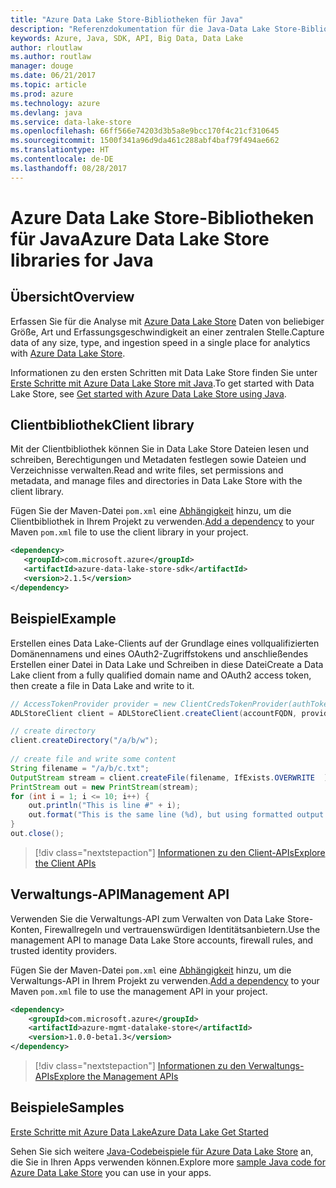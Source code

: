 ```yaml
---
title: "Azure Data Lake Store-Bibliotheken für Java"
description: "Referenzdokumentation für die Java-Data Lake Store-Bibliotheken"
keywords: Azure, Java, SDK, API, Big Data, Data Lake
author: rloutlaw
ms.author: routlaw
manager: douge
ms.date: 06/21/2017
ms.topic: article
ms.prod: azure
ms.technology: azure
ms.devlang: java
ms.service: data-lake-store
ms.openlocfilehash: 66ff566e74203d3b5a8e9bcc170f4c21cf310645
ms.sourcegitcommit: 1500f341a96d9da461c288abf4baf79f494ae662
ms.translationtype: HT
ms.contentlocale: de-DE
ms.lasthandoff: 08/28/2017
---
```

# <a name="azure-data-lake-store-libraries-for-java"></a><span data-ttu-id="17c1b-104">Azure Data Lake Store-Bibliotheken für Java</span><span class="sxs-lookup"><span data-stu-id="17c1b-104">Azure Data Lake Store libraries for Java</span></span>

## <a name="overview"></a><span data-ttu-id="17c1b-105">Übersicht</span><span class="sxs-lookup"><span data-stu-id="17c1b-105">Overview</span></span>

<span data-ttu-id="17c1b-106">Erfassen Sie für die Analyse mit [Azure Data Lake Store](/azure/data-lake-store/data-lake-store-overview) Daten von beliebiger Größe, Art und Erfassungsgeschwindigkeit an einer zentralen Stelle.</span><span class="sxs-lookup"><span data-stu-id="17c1b-106">Capture data of any size, type, and ingestion speed in a single place for analytics with [Azure Data Lake Store](/azure/data-lake-store/data-lake-store-overview).</span></span>

<span data-ttu-id="17c1b-107">Informationen zu den ersten Schritten mit Data Lake Store finden Sie unter [Erste Schritte mit Azure Data Lake Store mit Java](/azure/data-lake-store/data-lake-store-get-started-java-sdk).</span><span class="sxs-lookup"><span data-stu-id="17c1b-107">To get started with Data Lake Store, see [Get started with Azure Data Lake Store using Java](/azure/data-lake-store/data-lake-store-get-started-java-sdk).</span></span>


## <a name="client-library"></a><span data-ttu-id="17c1b-108">Clientbibliothek</span><span class="sxs-lookup"><span data-stu-id="17c1b-108">Client library</span></span>

<span data-ttu-id="17c1b-109">Mit der Clientbibliothek können Sie in Data Lake Store Dateien lesen und schreiben, Berechtigungen und Metadaten festlegen sowie Dateien und Verzeichnisse verwalten.</span><span class="sxs-lookup"><span data-stu-id="17c1b-109">Read and write files, set permissions and metadata, and manage files and directories in Data Lake Store with the client library.</span></span>

<span data-ttu-id="17c1b-110">Fügen Sie der Maven-Datei `pom.xml` eine [Abhängigkeit](https://maven.apache.org/guides/getting-started/index.html#How_do_I_use_external_dependencies) hinzu, um die Clientbibliothek in Ihrem Projekt zu verwenden.</span><span class="sxs-lookup"><span data-stu-id="17c1b-110">[Add a dependency](https://maven.apache.org/guides/getting-started/index.html#How_do_I_use_external_dependencies) to your Maven `pom.xml` file to use the client library in your project.</span></span>

```XML
<dependency>
   <groupId>com.microsoft.azure</groupId>
   <artifactId>azure-data-lake-store-sdk</artifactId>
   <version>2.1.5</version>
</dependency>
```   

## <a name="example"></a><span data-ttu-id="17c1b-111">Beispiel</span><span class="sxs-lookup"><span data-stu-id="17c1b-111">Example</span></span>

<span data-ttu-id="17c1b-112">Erstellen eines Data Lake-Clients auf der Grundlage eines vollqualifizierten Domänennamens und eines OAuth2-Zugriffstokens und anschließendes Erstellen einer Datei in Data Lake und Schreiben in diese Datei</span><span class="sxs-lookup"><span data-stu-id="17c1b-112">Create a Data Lake client from a fully qualified domain name and OAuth2 access token, then create a file in Data Lake and write to it.</span></span>

```java
// AccessTokenProvider provider = new ClientCredsTokenProvider(authTokenEndpoint, clientId, clientKey);
ADLStoreClient client = ADLStoreClient.createClient(accountFQDN, provider);

// create directory
client.createDirectory("/a/b/w");
        
// create file and write some content
String filename = "/a/b/c.txt";
OutputStream stream = client.createFile(filename, IfExists.OVERWRITE  );
PrintStream out = new PrintStream(stream);
for (int i = 1; i <= 10; i++) {
    out.println("This is line #" + i);
    out.format("This is the same line (%d), but using formatted output. %n", i);
}
out.close();
```

> [!div class="nextstepaction"]
> [<span data-ttu-id="17c1b-113">Informationen zu den Client-APIs</span><span class="sxs-lookup"><span data-stu-id="17c1b-113">Explore the Client APIs</span></span>](/java/api/overview/azure/datalakestore/clientlibrary)


## <a name="management-api"></a><span data-ttu-id="17c1b-114">Verwaltungs-API</span><span class="sxs-lookup"><span data-stu-id="17c1b-114">Management API</span></span>

<span data-ttu-id="17c1b-115">Verwenden Sie die Verwaltungs-API zum Verwalten von Data Lake Store-Konten, Firewallregeln und vertrauenswürdigen Identitätsanbietern.</span><span class="sxs-lookup"><span data-stu-id="17c1b-115">Use the management API to manage Data Lake Store accounts, firewall rules, and trusted identity providers.</span></span>

<span data-ttu-id="17c1b-116">Fügen Sie der Maven-Datei `pom.xml` eine [Abhängigkeit](https://maven.apache.org/guides/getting-started/index.html#How_do_I_use_external_dependencies) hinzu, um die Verwaltungs-API in Ihrem Projekt zu verwenden.</span><span class="sxs-lookup"><span data-stu-id="17c1b-116">[Add a dependency](https://maven.apache.org/guides/getting-started/index.html#How_do_I_use_external_dependencies) to your Maven `pom.xml` file to use the management API in your project.</span></span>


```XML
<dependency>
    <groupId>com.microsoft.azure</groupId>
    <artifactId>azure-mgmt-datalake-store</artifactId>
    <version>1.0.0-beta1.3</version>
</dependency>
```

> [!div class="nextstepaction"]
> [<span data-ttu-id="17c1b-117">Informationen zu den Verwaltungs-APIs</span><span class="sxs-lookup"><span data-stu-id="17c1b-117">Explore the Management APIs</span></span>](/java/api/overview/azure/datalakestore/managementapi)

## <a name="samples"></a><span data-ttu-id="17c1b-118">Beispiele</span><span class="sxs-lookup"><span data-stu-id="17c1b-118">Samples</span></span>

<span data-ttu-id="17c1b-119">[Erste Schritte mit Azure Data Lake][1]</span><span class="sxs-lookup"><span data-stu-id="17c1b-119">[Azure Data Lake Get Started][1]</span></span> 

[1]: https://github.com/Azure-Samples/data-lake-store-java-upload-download-get-started

<span data-ttu-id="17c1b-120">Sehen Sie sich weitere [Java-Codebeispiele für Azure Data Lake Store](https://azure.microsoft.com/resources/samples/?platform=java&term=lake) an, die Sie in Ihren Apps verwenden können.</span><span class="sxs-lookup"><span data-stu-id="17c1b-120">Explore more [sample Java code for Azure Data Lake Store](https://azure.microsoft.com/resources/samples/?platform=java&term=lake) you can use in your apps.</span></span>

